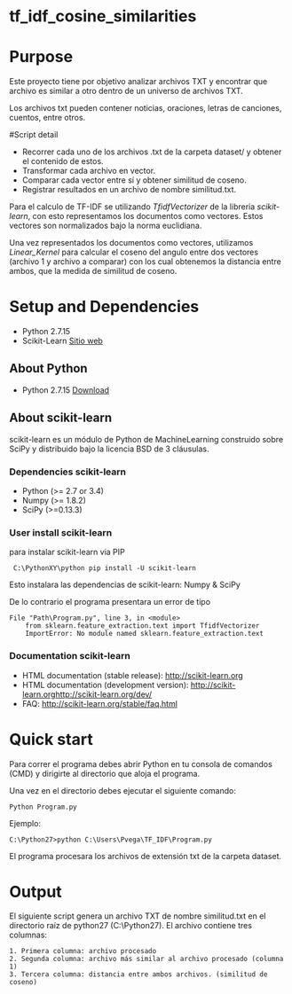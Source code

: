 # tf_idf_cosine_similarities

# Purpose

Este proyecto tiene por objetivo analizar archivos TXT y encontrar que archivo es similar a otro dentro de un universo de archivos TXT.

Los archivos txt pueden contener noticias, oraciones, letras de canciones, cuentos, entre otros.

#Script detail

  * Recorrer cada uno de los archivos .txt de la carpeta dataset/ y obtener el contenido de estos.
  * Transformar cada archivo en vector.
  * Comparar cada vector entre sí y obtener similitud de coseno.
  * Registrar resultados en un archivo de nombre similitud.txt.

Para el calculo de TF-IDF se utilizando *TfidfVectorizer* de la libreria *scikit-learn*, con esto representamos los documentos como vectores. Estos vectores son normalizados bajo la norma euclidiana. 

Una vez representados los documentos como vectores, utilizamos *Linear_Kernel* para calcular el coseno del angulo entre dos vectores (archivo 1 y archivo a comparar) con los cual obtenemos la distancia entre ambos, que la medida de similitud de coseno.

# Setup and Dependencies

  * Python 2.7.15
  * Scikit-Learn <a href = "http://scikit-learn.org" target="blank_" />Sitio web</a>

## About Python
  * Python 2.7.15 <a href = "https://www.python.org/downloads/" target="blank_" > Download </a>
   
## About scikit-learn
  scikit-learn es un módulo de Python de MachineLearning construido sobre SciPy y distribuido bajo la licencia BSD de 3 cláusulas.
  
### Dependencies scikit-learn

  * Python (>= 2.7 or 3.4)
  * Numpy  (>= 1.8.2)
  * SciPy  (>=0.13.3)
  
### User install scikit-learn
  
  para instalar scikit-learn via PIP  
 
     C:\PythonXY\python pip install -U scikit-learn
  
  Esto instalara las dependencias de scikit-learn: Numpy & SciPy
	
  De lo contrario el programa presentara un error de tipo 
	
	File "Path\Program.py", line 3, in <module>
		from sklearn.feature_extraction.text import TfidfVectorizer
		ImportError: No module named sklearn.feature_extraction.text
  
### Documentation scikit-learn

 * HTML documentation (stable release):  <a href = "http://scikit-learn.org" target="blank_" /> http://scikit-learn.org</a>
 * HTML documentation (development version): <a href = "http://scikit-learn.org</a>http://scikit-learn.org/dev/" target="blank_" />http://scikit-learn.org</a>http://scikit-learn.org/dev/</a>
 * FAQ: <a href = "http://scikit-learn.org/stable/faq.html" target="blank_" />http://scikit-learn.org/stable/faq.html</a>
 
# Quick start

Para correr el programa debes abrir Python en tu consola de comandos (CMD) y dirigirte al directorio que aloja el programa.

Una vez en el directorio debes ejecutar el siguiente comando:

    Python Program.py
 
Ejemplo:

	C:\Python27>python C:\Users\Pvega\TF_IDF\Program.py
 
El programa procesara los archivos de extensión txt de la carpeta dataset.

# Output

  El siguiente script genera un archivo TXT de nombre similitud.txt en el directorio raíz de python27 (C:\Python27). 
  El archivo contiene tres columnas: 
  
    1. Primera columna: archivo procesado
    2. Segunda columna: archivo más similar al archivo procesado (columna 1)
    3. Tercera columna: distancia entre ambos archivos. (similitud de coseno)
    

